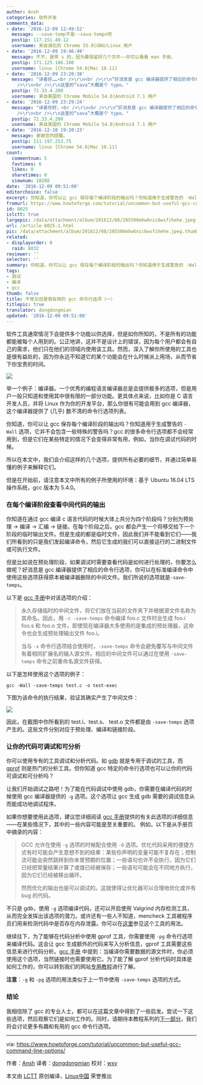 ```yaml
---
author: Ansh
categories: 软件开发
comments_data:
- date: '2016-12-09 12:49:52'
  message: --save-temp不是--sava-temps吧
  postip: 117.151.49.12
  username: 来自湖北的 Chrome 55.0|GNU/Linux 用户
- date: '2016-12-09 19:46:49'
  message: 不不，是带 s 的，因为要保留好几个文件——你可以看看 man 手册。
  postip: 171.125.186.100
  username: linux [Chrome 54.0|Mac 10.11]
- date: '2016-12-09 23:28:38'
  message: "译者好……<br />\r\n<br />\r\n“好消息是 gcc 编译器提供了相应的命令行选项，你可以在标准编译命令中使用这些选项获得原本被编译器删除的中间文件。我们所说的选项就是-sava-temps。”<br
    />\r\n<br />\r\n这里的“sava”大概是个 typo。"
  postip: 72.33.4.200
  username: 来自美国的 Chrome Mobile 54.0|Android 7.1 用户
- date: '2016-12-09 23:29:24'
  message: "译者你好，<br />\r\n<br />\r\n“好消息是 gcc 编译器提供了相应的命令行选项，你可以在标准编译命令中使用这些选项获得原本被编译器删除的中间文件。我们所说的选项就是-sava-temps。”<br
    />\r\n<br />\r\n这里的“sava”大概是个 typo。"
  postip: 72.33.4.200
  username: 来自美国的 Chrome Mobile 54.0|Android 7.1 用户
- date: '2016-12-10 19:20:23'
  message: 谢谢您的提醒。
  postip: 111.197.253.75
  username: linux [Chrome 54.0|Mac 10.11]
count:
  commentnum: 5
  favtimes: 6
  likes: 0
  sharetimes: 0
  viewnum: 10288
date: '2016-12-09 09:51:00'
editorchoice: false
excerpt: 你知道，你可以让 gcc 保存每个编译阶段的输出吗？你知道用于生成警告的 -Wall 选项，它并不会包含一些特殊的警告吗？gcc 的很多命令行选项都不会经常用到，但是它们在某些特定的情况下会变得非常有用，例如，当你在调试代码的时候。
fromurl: https://www.howtoforge.com/tutorial/uncommon-but-useful-gcc-command-line-options/
id: 8025
islctt: true
largepic: /data/attachment/album/201612/08/205506mhw6nic6wsfihehe.jpeg
url: /article-8025-1.html
pic: /data/attachment/album/201612/08/205506mhw6nic6wsfihehe.jpeg.thumb.jpg
related:
- displayorder: 0
  raid: 8032
reviewer: ''
selector: ''
summary: 你知道，你可以让 gcc 保存每个编译阶段的输出吗？你知道用于生成警告的 -Wall 选项，它并不会包含一些特殊的警告吗？gcc 的很多命令行选项都不会经常用到，但是它们在某些特定的情况下会变得非常有用，例如，当你在调试代码的时候。
tags:
- 调试
- 编译
- gcc
thumb: false
title: 不常见但是很有用的 gcc 命令行选项（一）
titlepic: true
translator: dongdongmian
updated: '2016-12-09 09:51:00'
---
```


软件工具通常情况下会提供多个功能以供选择，但是如你所知的，不是所有的功能都能被每个人用到的。公正地讲，这并不是设计上的错误，因为每个用户都会有自己的需求，他们只在他们的领域内使用该工具。然而，深入了解你所使用的工具也是很有益处的，因为你永远不知道它的某个功能会在什么时候派上用场，从而节省下你宝贵的时间。


![](/data/attachment/album/201612/08/205506mhw6nic6wsfihehe.jpeg)


举一个例子：编译器。一个优秀的编程语言编译器总是会提供极多的选项，但是用户一般只知道和使用其中很有限的一部分功能。更具体点来说，比如你是 C 语言开发人员，并将 Linux 作为你的开发平台，那么你很有可能会用到 gcc 编译器，这个编译器提供了 (几乎) 数不清的命令行选项列表。


你知道，你可以让 gcc 保存每个编译阶段的输出吗？你知道用于生成警告的 `-Wall` 选项，它并不会包含一些特殊的警告吗？gcc 的很多命令行选项都不会经常用到，但是它们在某些特定的情况下会变得非常有用，例如，当你在调试代码的时候。


所以在本文中，我们会介绍这样的几个选项，提供所有必要的细节，并通过简单易懂的例子来解释它们。


但是在开始前，请注意本文中所有的例子所使用的环境：基于 Ubuntu 16.04 LTS 操作系统，gcc 版本为 5.4.0。


### 在每个编译阶段查看中间代码的输出


你知道在通过 gcc 编译 c 语言代码的时候大体上共分为四个阶段吗？分别为预处理 -> 编译 -> 汇编 -> 链接。在每个阶段之后，gcc 都会产生一个将移交给下一个阶段的临时输出文件。但是生成的都是临时文件，因此我们并不能看到它们——我们所看到的只是我们发起编译命令，然后它生成的我们可以直接运行的二进制文件或可执行文件。


但是比如说在预处理阶段，如果调试时需要查看代码是如何进行处理的，你要怎么做呢？好消息是 gcc 编译器提供了相应的命令行选项，你可以在标准编译命令中使用这些选项获得原本被编译器删除的中间文件。我们所说的选项就是`-save-temps`。


以下是 [gcc 手册](https://linux.die.net/man/1/gcc)中对该选项的介绍：



> 
> 永久存储临时的中间文件，将它们放在当前的文件夹下并根据源文件名称为其命名。因此，用 `-c -save-temps` 命令编译 foo.c 文件时会生成 foo.i foo.s 和 foo.o 文件。即使现在编译器大多使用的是集成的预处理器，这命令也会生成预处理输出文件 foo.i。
> 
> 
> 当与 `-x` 命令行选项结合使用时，`-save-temps` 命令会避免覆写与中间文件有着相同扩展名的输入源文件。相应的中间文件可以通过在使用 `-save-temps` 命令之前重命名源文件获得。
> 
> 
> 


以下是怎样使用这个选项的例子：



```
gcc -Wall -save-temps test.c -o test-exec

```

下图为该命令的执行结果，验证其确实产生了中间文件：


![](/data/attachment/album/201612/09/102206aqcwh2qcsa8fa9q0.png)


因此，在截图中你所看到的 test.i、test.s、 test.o 文件都是由 `-save-temps` 选项产生的。这些文件分别对应于预处理、编译和链接阶段。


### 让你的代码可调试和可分析


你可以使用专有的工具调试和分析代码。如 [gdb](https://www.gnu.org/software/gdb/) 就是专用于调试的工具，而 [gprof](https://sourceware.org/binutils/docs/gprof/) 则是热门的分析工具。但你知道 gcc 特定的命令行选项也可以让你的代码可调试和可分析吗？


让我们开始调试之路吧！为了能在代码调试中使用 gdb，你需要在编译代码的时候使用 gcc 编译器提供的 `-g` 选项。这个选项让 gcc 生成 gdb 需要的调试信息从而能成功地调试程序。


如果你想要使用此选项，建议您详细阅读 [gcc 手册](https://linux.die.net/man/1/gcc)提供的有关此选项的详细信息——在某些情况下，其中的一些内容可能是至关重要的。 例如，以下是从手册页中摘录的内容：



> 
> GCC 允许在使用 `-g` 选项的时候配合使用 `-O` 选项。优化代码采用的便捷方式有时可能会产生意想不到的结果：某些你声明的变量可能不复存在；控制流可能会突然跳转到你未曾预期的位置；一些语句也许不会执行，因为它们已经把常量结果计算了或值已经被保存；一些语句可能会在不同地方执行，因为它们已经被移出循环。
> 
> 
> 然而优化的输出也是可以调试的。这就使得让优化器可以合理地优化或许有 bug 的代码。
> 
> 
> 


不只是 gdb，使用 `-g` 选项编译代码，还可以开启使用 Valgrind 内存检测工具，从而完全发挥出该选项的潜力。或许还有一些人不知道，mencheck 工具被程序员们用来检测代码中是否存在内存泄露。你可以在[这里](http://valgrind.org/docs/manual/mc-manual.html)参见这个工具的用法。


继续往下，为了能够在代码分析中使用 gprof 工具，你需要使用 `-pg` 命令行选项来编译代码。这会让 gcc 生成额外的代码来写入分析信息，gprof 工具需要这些信息来进行代码分析。[gcc 手册](https://linux.die.net/man/1/gcc) 中提到：当编译你需要数据的源文件时，你必须使用这个选项，当然链接时也需要使用它。为了能了解 gprof 分析代码时具体是如何工作的，你可以转到我们的网站[专用教程](https://www.howtoforge.com/tutorial/how-to-install-and-use-profiling-tool-gprof/)进行了解。


**注意**：`-g` 和 `-pg` 选项的用法类似于上一节中使用 `-save-temps` 选项的方式。


### 结论


我相信除了 gcc 的专业人士，都可以在这篇文章中得到了一些启发。尝试一下这些选项，然后观察它们是如何工作的。同时，请期待本教程系列的[下一部分](https://www.howtoforge.com/tutorial/uncommon-but-useful-gcc-command-line-options-2/)，我们将会讨论更多有趣和有用的 gcc 命令行选项。




---


via: <https://www.howtoforge.com/tutorial/uncommon-but-useful-gcc-command-line-options/>


作者：[Ansh](https://twitter.com/howtoforgecom) 译者：[dongdongmian](https://github.com/dongdongmian) 校对：[wxy](https://github.com/wxy)


本文由 [LCTT](https://github.com/LCTT/TranslateProject) 原创编译，[Linux中国](https://linux.cn/) 荣誉推出